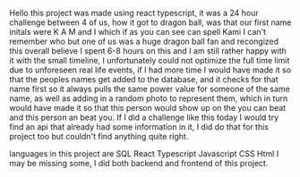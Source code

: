 Hello this project was made using react typescript, it was a 24 hour challenge between 4 of us, how it got to dragon ball, was that our first name initals were K A M and I which if as you can see can spell Kami I can't remember who but one of us was a huge dragon ball fan and recongized this overall  believe I spent 6-8 hours on this and I am still rather happy with it with the small timeline, I unfortunately could not optimize the full time limit due to unforeseen real life events, if I had more time I would have made it so that the peoples names get added to the database, and it checks for that name first so it always pulls the same power value for someone of the same name, as well as adding in a random photo to represent them, which in turn would have made it so that this person would show up on the you can beat and this person an beat you. If I did a challenge like this today I would try find an api that already had some information in it, I did do that for this project too but couldn't find anything quite right.

languages in this project are 
SQL 
React 
Typescript
Javascript
CSS
Html
I may be missing some, I did both backend and frontend of this project.
